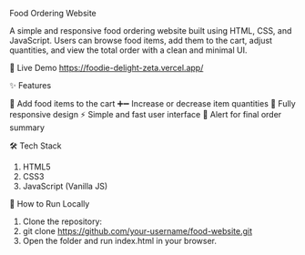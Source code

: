Food Ordering Website

A simple and responsive food ordering website built using HTML, CSS, and JavaScript. Users can browse food items, add them to the cart, adjust quantities, and view the total order with a clean and minimal UI.

🚀 Live Demo
https://foodie-delight-zeta.vercel.app/

✨ Features

🛒 Add food items to the cart
➕➖ Increase or decrease item quantities
📱 Fully responsive design
⚡ Simple and fast user interface
🔔 Alert for final order summary

🛠️ Tech Stack

1. HTML5
2. CSS3
3. JavaScript (Vanilla JS)

📂 How to Run Locally

1. Clone the repository:
2. git clone https://github.com/your-username/food-website.git
3. Open the folder and run index.html in your browser.
